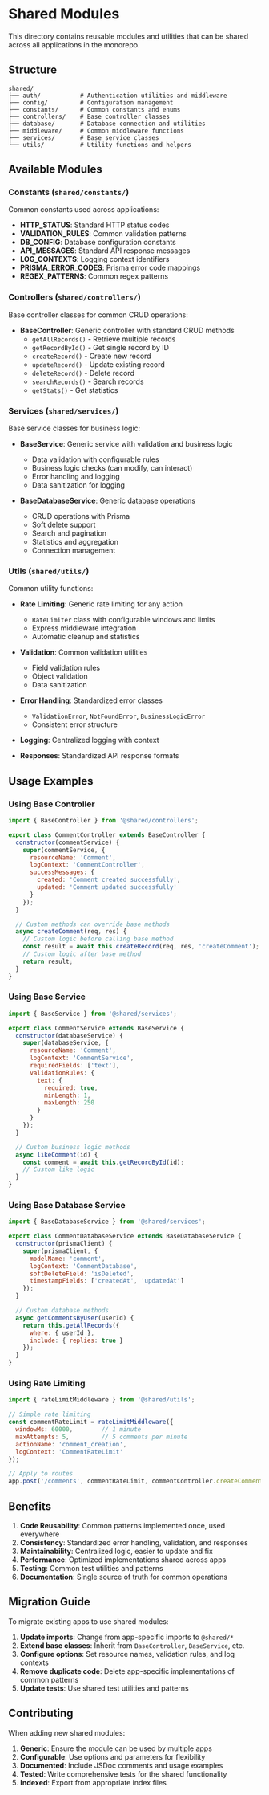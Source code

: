 # Shared Modules

This directory contains reusable modules and utilities that can be shared across all applications in the monorepo.

## Structure

```
shared/
├── auth/           # Authentication utilities and middleware
├── config/         # Configuration management
├── constants/      # Common constants and enums
├── controllers/    # Base controller classes
├── database/       # Database connection and utilities
├── middleware/     # Common middleware functions
├── services/       # Base service classes
└── utils/          # Utility functions and helpers
```

## Available Modules

### Constants (`shared/constants/`)

Common constants used across applications:

- **HTTP_STATUS**: Standard HTTP status codes
- **VALIDATION_RULES**: Common validation patterns
- **DB_CONFIG**: Database configuration constants
- **API_MESSAGES**: Standard API response messages
- **LOG_CONTEXTS**: Logging context identifiers
- **PRISMA_ERROR_CODES**: Prisma error code mappings
- **REGEX_PATTERNS**: Common regex patterns

### Controllers (`shared/controllers/`)

Base controller classes for common CRUD operations:

- **BaseController**: Generic controller with standard CRUD methods
  - `getAllRecords()` - Retrieve multiple records
  - `getRecordById()` - Get single record by ID
  - `createRecord()` - Create new record
  - `updateRecord()` - Update existing record
  - `deleteRecord()` - Delete record
  - `searchRecords()` - Search records
  - `getStats()` - Get statistics

### Services (`shared/services/`)

Base service classes for business logic:

- **BaseService**: Generic service with validation and business logic
  - Data validation with configurable rules
  - Business logic checks (can modify, can interact)
  - Error handling and logging
  - Data sanitization for logging

- **BaseDatabaseService**: Generic database operations
  - CRUD operations with Prisma
  - Soft delete support
  - Search and pagination
  - Statistics and aggregation
  - Connection management

### Utils (`shared/utils/`)

Common utility functions:

- **Rate Limiting**: Generic rate limiting for any action
  - `RateLimiter` class with configurable windows and limits
  - Express middleware integration
  - Automatic cleanup and statistics

- **Validation**: Common validation utilities
  - Field validation rules
  - Object validation
  - Data sanitization

- **Error Handling**: Standardized error classes
  - `ValidationError`, `NotFoundError`, `BusinessLogicError`
  - Consistent error structure

- **Logging**: Centralized logging with context
- **Responses**: Standardized API response formats

## Usage Examples

### Using Base Controller

```javascript
import { BaseController } from '@shared/controllers';

export class CommentController extends BaseController {
  constructor(commentService) {
    super(commentService, {
      resourceName: 'Comment',
      logContext: 'CommentController',
      successMessages: {
        created: 'Comment created successfully',
        updated: 'Comment updated successfully'
      }
    });
  }

  // Custom methods can override base methods
  async createComment(req, res) {
    // Custom logic before calling base method
    const result = await this.createRecord(req, res, 'createComment');
    // Custom logic after base method
    return result;
  }
}
```

### Using Base Service

```javascript
import { BaseService } from '@shared/services';

export class CommentService extends BaseService {
  constructor(databaseService) {
    super(databaseService, {
      resourceName: 'Comment',
      logContext: 'CommentService',
      requiredFields: ['text'],
      validationRules: {
        text: {
          required: true,
          minLength: 1,
          maxLength: 250
        }
      }
    });
  }

  // Custom business logic methods
  async likeComment(id) {
    const comment = await this.getRecordById(id);
    // Custom like logic
  }
}
```

### Using Base Database Service

```javascript
import { BaseDatabaseService } from '@shared/services';

export class CommentDatabaseService extends BaseDatabaseService {
  constructor(prismaClient) {
    super(prismaClient, {
      modelName: 'comment',
      logContext: 'CommentDatabase',
      softDeleteField: 'isDeleted',
      timestampFields: ['createdAt', 'updatedAt']
    });
  }

  // Custom database methods
  async getCommentsByUser(userId) {
    return this.getAllRecords({
      where: { userId },
      include: { replies: true }
    });
  }
}
```

### Using Rate Limiting

```javascript
import { rateLimitMiddleware } from '@shared/utils';

// Simple rate limiting
const commentRateLimit = rateLimitMiddleware({
  windowMs: 60000,        // 1 minute
  maxAttempts: 5,         // 5 comments per minute
  actionName: 'comment_creation',
  logContext: 'CommentRateLimit'
});

// Apply to routes
app.post('/comments', commentRateLimit, commentController.createComment);
```

## Benefits

1. **Code Reusability**: Common patterns implemented once, used everywhere
2. **Consistency**: Standardized error handling, validation, and responses
3. **Maintainability**: Centralized logic, easier to update and fix
4. **Performance**: Optimized implementations shared across apps
5. **Testing**: Common test utilities and patterns
6. **Documentation**: Single source of truth for common operations

## Migration Guide

To migrate existing apps to use shared modules:

1. **Update imports**: Change from app-specific imports to `@shared/*`
2. **Extend base classes**: Inherit from `BaseController`, `BaseService`, etc.
3. **Configure options**: Set resource names, validation rules, and log contexts
4. **Remove duplicate code**: Delete app-specific implementations of common patterns
5. **Update tests**: Use shared test utilities and patterns

## Contributing

When adding new shared modules:

1. **Generic**: Ensure the module can be used by multiple apps
2. **Configurable**: Use options and parameters for flexibility
3. **Documented**: Include JSDoc comments and usage examples
4. **Tested**: Write comprehensive tests for the shared functionality
5. **Indexed**: Export from appropriate index files
